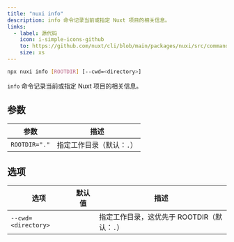 ```yaml
---
title: "nuxi info"
description: info 命令记录当前或指定 Nuxt 项目的相关信息。
links:
  - label: 源代码
    icon: i-simple-icons-github
    to: https://github.com/nuxt/cli/blob/main/packages/nuxi/src/commands/info.ts
    size: xs
---
```


<!--info-cmd-->
```bash [Terminal]
npx nuxi info [ROOTDIR] [--cwd=<directory>]
```
<!--/info-cmd-->

`info` 命令记录当前或指定 Nuxt 项目的相关信息。

## 参数

<!--info-args-->
参数 | 描述
--- | ---
`ROOTDIR="."` | 指定工作目录（默认：`.`）
<!--/info-args-->

## 选项

<!--info-opts-->
选项 | 默认值 | 描述
--- | --- | ---
`--cwd=<directory>` |  | 指定工作目录，这优先于 ROOTDIR（默认：`.`）
<!--/info-opts-->

